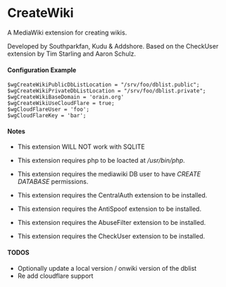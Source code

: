 CreateWiki
==========

A MediaWiki extension for creating wikis.

Developed by Southparkfan, Kudu & Addshore.
Based on the CheckUser extension by Tim Starling and Aaron Schulz.

#### Configuration Example
    $wgCreateWikiPublicDbListLocation = "/srv/foo/dblist.public";
    $wgCreateWikiPrivateDbListLocation = "/srv/foo/dblist.private";
    $wgCreateWikiBaseDomain = 'orain.org'
    $wgCreateWikiUseCloudFlare = true;
    $wgCloudFlareUser = 'foo';
    $wgCloudFlareKey = 'bar';

#### Notes
 - This extension WILL NOT work with SQLITE
 - This extension requires php to be loacted at */usr/bin/php*.
 - This extension requires the mediawiki DB user to have *CREATE DATABASE* permissions.

 - This extension requires the CentralAuth extension to be installed.
 - This extension requires the AntiSpoof extension to be installed.
 - This extension requires the AbuseFilter extension to be installed.
 - This extension requires the CheckUser extension to be installed.

 #### TODOS
  - Optionally update a local version / onwiki version of the dblist
  - Re add cloudflare support